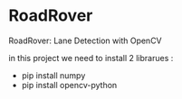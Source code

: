 # RoadRover
RoadRover: Lane Detection with OpenCV


in this project we need to install 2 librarues :
- pip install numpy
- pip install opencv-python
